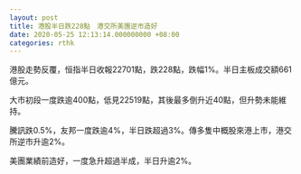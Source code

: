 ```yaml
---
layout: post
title: 港股半日跌228點　港交所美團逆市造好
date: 2020-05-25 12:13:14.000000000 +08:00
categories: rthk
---
```


港股走勢反覆，恒指半日收報22701點，跌228點，跌幅1%。半日主板成交額661億元。

大市初段一度跌逾400點，低見22519點，其後最多倒升近40點，但升勢未能維持。

騰訊跌0.5%，友邦一度跌逾4%，半日跌超過3%。傳多隻中概股來港上市，港交所逆市升逾2%。

美團業績前造好，一度急升超過半成，半日升逾2%。
